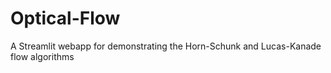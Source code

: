 # Optical-Flow
A Streamlit webapp for demonstrating the Horn-Schunk and Lucas-Kanade flow algorithms
